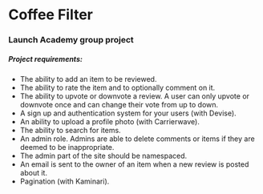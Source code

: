 

# Coffee Filter
### Launch Academy group project

##### Project requirements:

- The ability to add an item to be reviewed.
- The ability to rate the item and to optionally comment on it.
- The ability to upvote or downvote a review. A user can only upvote or downvote once and can change their vote from up to down.
- A sign up and authentication system for your users (with Devise).
- An ability to upload a profile photo (with Carrierwave).
- The ability to search for items.
- An admin role. Admins are able to delete comments or items if they are deemed to be inappropriate.
- The admin part of the site should be namespaced.
- An email is sent to the owner of an item when a new review is posted about it.
- Pagination (with Kaminari).

